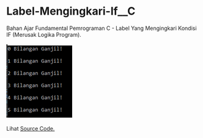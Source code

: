 # Label-Mengingkari-If__C
Bahan Ajar Fundamental Pemrograman C - Label Yang Mengingkari Kondisi IF (Merusak Logika Program).<br><br>
<img src="https://github.com/RizkyKhapidsyah/Label-Mengingkari-If__C/blob/master/Result/001.PNG"><br><br>
Lihat <a href="https://github.com/RizkyKhapidsyah/Label-Mengingkari-If__C/blob/master/Source1.c">Source Code.</a>
